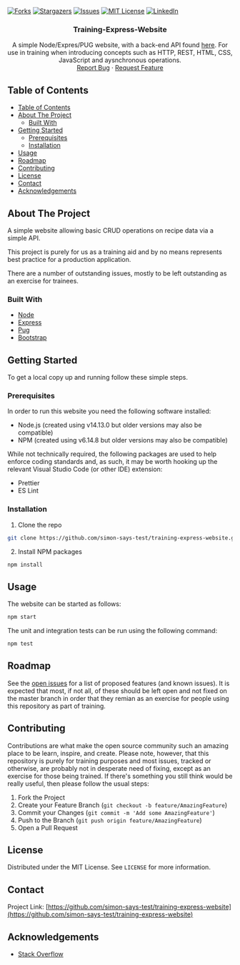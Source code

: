 <!--
*** README.md based on https://github.com/othneildrew/Best-README-Template
-->

<!-- PROJECT SHIELDS -->

[![Forks][forks-shield]][forks-url]
[![Stargazers][stars-shield]][stars-url]
[![Issues][issues-shield]][issues-url]
[![MIT License][license-shield]][license-url]
[![LinkedIn][linkedin-shield]][linkedin-url]

<!-- PROJECT LOGO
<br />
<p align="center">
  <a href="https://github.com/simon-says-test/training-express-website">
    <img src="https://nodejs.org/static/images/logos/nodejs-new-pantone-black.ai" alt="Logo" width="122" height="75">
  </a>
-->
  <h3 align="center">Training-Express-Website</h3>

  <p align="center">
    A simple Node/Expres/PUG website, with a back-end API found <a href="https://github.com/simon-says-test/training-express-api-sql">here</a>. For use in training when introducing concepts such as HTTP, REST, HTML, CSS, JavaScript and aysnchronous operations. 
    <br />
    <a href="https://github.com/simon-says-test/training-express-website/issues">Report Bug</a>
    ·
    <a href="https://github.com/simon-says-test/training-express-website/issues">Request Feature</a>
  </p>
</p>

<!-- TABLE OF CONTENTS -->

## Table of Contents

- [Table of Contents](#table-of-contents)
- [About The Project](#about-the-project)
  - [Built With](#built-with)
- [Getting Started](#getting-started)
  - [Prerequisites](#prerequisites)
  - [Installation](#installation)
- [Usage](#usage)
- [Roadmap](#roadmap)
- [Contributing](#contributing)
- [License](#license)
- [Contact](#contact)
- [Acknowledgements](#acknowledgements)

<!-- ABOUT THE PROJECT -->

## About The Project

A simple website allowing basic CRUD operations on recipe data via a simple API.

This project is purely for us as a training aid and by no means represents best practice for a production application.

There are a number of outstanding issues, mostly to be left outstanding as an exercise for trainees.

### Built With

- [Node](https://nodejs.org/)
- [Express](https://expressjs.com/)
- [Pug](https://pugjs.org/)
- [Bootstrap](https://getbootstrap.com/)

<!-- GETTING STARTED -->

## Getting Started

To get a local copy up and running follow these simple steps.

### Prerequisites

In order to run this website you need the following software installed:

- Node.js (created using v14.13.0 but older versions may also be compatible)
- NPM (created using v6.14.8 but older versions may also be compatible)

While not technically required, the following packages are used to help enforce coding standards and, as such, it may be worth hooking up the relevant Visual Studio Code (or other IDE) extension:

- Prettier
- ES Lint

### Installation

1. Clone the repo

```sh
git clone https://github.com/simon-says-test/training-express-website.git
```

2. Install NPM packages

```sh
npm install
```

<!-- USAGE EXAMPLES -->

## Usage

The website can be started as follows:

```sh
npm start
```

The unit and integration tests can be run using the following command:

```sh
npm test
```

<!-- ROADMAP -->

## Roadmap

See the [open issues](https://github.com/simon-says-test/training-express-website/issues) for a list of proposed features (and known issues). It is expected that most, if not all, of these should be left open and not fixed on the master branch in order that they remian as an exercise for people using this repository as part of training.

<!-- CONTRIBUTING -->

## Contributing

Contributions are what make the open source community such an amazing place to be learn, inspire, and create. Please note, however, that this repository is purely for training purposes and most issues, tracked or otherwise, are probably not in desperate need of fixing, except as an exercise for those being trained. If there's something you still think would be really useful, then please follow the usual steps:

1. Fork the Project
2. Create your Feature Branch (`git checkout -b feature/AmazingFeature`)
3. Commit your Changes (`git commit -m 'Add some AmazingFeature'`)
4. Push to the Branch (`git push origin feature/AmazingFeature`)
5. Open a Pull Request

<!-- LICENSE -->

## License

Distributed under the MIT License. See `LICENSE` for more information.

<!-- CONTACT -->

## Contact

Project Link: [https://github.com/simon-says-test/training-express-website](https://github.com/simon-says-test/training-express-website)

<!-- ACKNOWLEDGEMENTS -->

## Acknowledgements

- [Stack Overflow](https://stackoverflow.com)

<!-- MARKDOWN LINKS & IMAGES -->
<!-- https://www.markdownguide.org/basic-syntax/#reference-style-links -->

[forks-shield]: https://img.shields.io/github/forks/simon-says-test/training-express-website?label=forks
[forks-url]: https://github.com/simon-says-test/training-express-website/network/members
[stars-shield]: https://img.shields.io/github/stars/simon-says-test/training-express-website
[stars-url]: https://github.com/simon-says-test/training-express-website/stargazers
[issues-shield]: https://img.shields.io/github/issues/simon-says-test/training-express-website
[issues-url]: https://github.com/simon-says-test/training-express-website/issues
[license-shield]: https://img.shields.io/github/license/simon-says-test/training-express-website
[license-url]: https://github.com/simon-says-test/training-express-website/blob/master/LICENSE.txt
[linkedin-shield]: https://img.shields.io/badge/-LinkedIn-black.svg?style=flat-square&logo=linkedin&colorB=555
[linkedin-url]: https://linkedin.com/in/simon-thomas-5a521651
